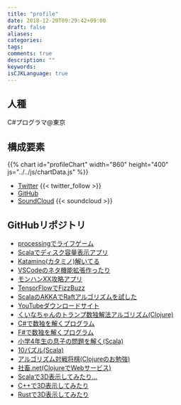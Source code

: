 ```yaml
---
title: "profile"
date: 2018-12-20T09:29:42+09:00
draft: false
aliases:
categories:
tags:
comments: true
description: ""
keywords:
isCJKLanguage: true
---
```

## 人種

C#プログラマ@東京

## 構成要素

{{% chart id="profileChart" width="860" height="400" js="../../js/chartData.js" %}}

* [Twitter](https://twitter.com/_marony)
{{< twitter_follow >}}
* [GitHub](https://github.com/marony)
* [SoundCloud](https://soundcloud.com/marony0607/)
{{< soundcloud >}}

## GitHubリポジトリ

* [processingでライフゲーム](https://marony.github.io/lifegame_pde/)
* [Scalaでディスク容量表示アプリ](https://github.com/marony/diskreport)
* [Katamino(カタミノ)解いてる](https://github.com/marony/katamino-solver)
* [VSCodeのネタ機能拡張作ったり](https://github.com/marony/fix-const)
* [モンハンXX攻略アプリ](https://github.com/marony/monhanxx)
* [TensorFlowでFizzBuzz](https://github.com/marony/tf-fizzbuzz)
* [ScalaのAKKAでRaftアルゴリズムを試した](https://github.com/marony/raft_test)
* [YouTubeダウンロードサイト](https://github.com/marony/youtuber)
* [くいなちゃんのトランプ数独解法アルゴリズム(Clojure)](https://github.com/marony/kuina-sudoku)
* [C#で数独を解くプログラム](https://github.com/marony/SudokuCS)
* [F#で数独を解くプログラム](https://github.com/marony/SudokuFS)
* [小学4年生の息子の問題を解く(Scala)](https://github.com/marony/Syogaku4)
* [10パズル(Scala)](https://github.com/marony/TenPuzzle)
* [アルゴリズム対戦将棋(Clojureのお勉強)](https://github.com/marony/syogi)
* [社畜.net(ClojureでWebサービス)](https://github.com/marony/worker)
* [Scalaで3D表示してみたり…](https://github.com/marony/scala3d_wireframe)
* [C++で3D表示してみたり](https://github.com/marony/cpp3d)
* [Rustで3D表示してみたり](https://github.com/marony/rust3d)
